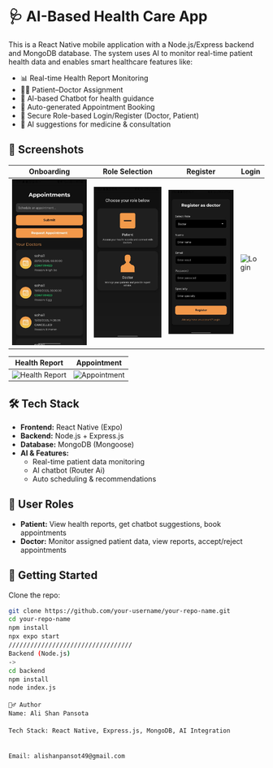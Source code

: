 # 🩺 AI-Based Health Care App

This is a React Native mobile application with a Node.js/Express backend and MongoDB database. The system uses AI to monitor real-time patient health data and enables smart healthcare features like:

- 📊 Real-time Health Report Monitoring
- 👨‍⚕️ Patient–Doctor Assignment
- 🤖 AI-based Chatbot for health guidance
- 📅 Auto-generated Appointment Booking
- 🔐 Secure Role-based Login/Register (Doctor, Patient)
- 🧠 AI suggestions for medicine & consultation

## 📱 Screenshots

| Onboarding | Role Selection | Register | Login |
|-----------|----------------|----------|-------|
| ![Onboarding](assets/screenshots/AppointmentScreen.jpeg) | ![Role Selection](assets/screenshots/RoleSelection.jpeg) | ![Register](assets/screenshots/RegisterScreen.jpeg) | ![Login](assets/screenshots/login.png) |

| Health Report | Appointment |
|---------------|-------------|
| ![Health Report](assets/screenshots/health-report.png) | ![Appointment](assets/screenshots/appointment.png) |

## 🛠 Tech Stack

- **Frontend:** React Native (Expo)
- **Backend:** Node.js + Express.js 
- **Database:** MongoDB (Mongoose)
- **AI & Features:**
  - Real-time patient data monitoring
  - AI chatbot (Router Ai)
  - Auto scheduling & recommendations

## 🔐 User Roles
- **Patient:** View health reports, get chatbot suggestions, book appointments
- **Doctor:** Monitor assigned patient data, view reports, accept/reject appointments

## 🚀 Getting Started

Clone the repo:
```bash
git clone https://github.com/your-username/your-repo-name.git
cd your-repo-name
npm install
npx expo start
//////////////////////////////////
Backend (Node.js)
->
cd backend
npm install
node index.js

🙋‍♂️ Author
Name: Ali Shan Pansota

Tech Stack: React Native, Express.js, MongoDB, AI Integration


Email: alishanpansot49@gmail.com

